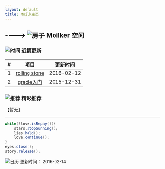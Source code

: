 ```yaml
---
layout: default
title: Moilk主页
---
```

## ----> ![房子](http://duras.wang/img/myLogo/room.png) Moilker 空间

### ![时间](http://duras.wang/img/myLogo/time.png) 近期更新

| # | 项目 | 更新时间 |
| :--:| :--: | :---: |
| 1 | [rolling stone](http://duras.wang/Blog/2016/02/01/RollingStone/) | 2016-02-12 |
| 2 | [gradle入门](http://duras.wang/Blog/2016/01/29/gradle/) | 2015-12-31 |
  

### ![推荐](http://duras.wang/img/myLogo/tuijian.png) 精彩推荐
【暂无】


************************

```java
while(!love.isRepay()){
	stars.stopSunning();
	lies.hold();
	love.continue();
}
eyes.close();
story.release();
```
![日历](http://duras.wang/img/rili.png) 更新时间： 2016-02-14